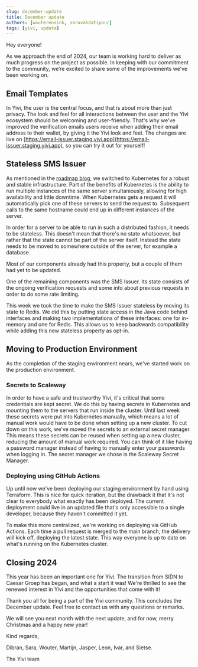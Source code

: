```yaml
---
slug: december-update
title: December update
authors: [wouterensink, saravahdatipour]
tags: [yivi, update]
---
```


Hey everyone! 

As we approach the end of 2024, our team is working hard to deliver as much progress on the project as possible. In keeping with our commitment to the community, we’re excited to share some of the improvements we’ve been working on.

<!-- truncate -->

## Email Templates
In Yivi, the user is the central focus, and that is about more than just privacy. The look and feel for all interactions 
between the user and the Yivi ecosystem should be welcoming and user-friendly. 
That's why we've improved the verification emails users receive when adding their email address to their wallet, by giving it the Yivi look and feel. 
The changes are live on [https://email-issuer.staging.yivi.app](https://email-issuer.staging.yivi.app), so you can try it out for yourself!


## Stateless SMS Issuer
As mentioned in the [roadmap blog](vision,%20roadmap), we switched to Kubernetes for a robust and stable infrastructure. Part of the benefits of Kubernetes is the ability
to run multiple instances of the same server simultaniously, allowing for high availability and little downtime.
When Kubernetes gets a request it will automatically pick one of these servers to send the request to. Subsequent calls to the same hostname could end up
in different instances of the server.

In order for a server to be able to run in such a distributed fashion, it needs to be stateless.
This doesn't mean that there's no state whatsoever, but rather that the state cannot be part of the server itself. 
Instead the state needs to be moved to somewhere outside of the server, for example a database.

Most of our components already had this property, but a couple of them had yet to be updated.

One of the remaining components was the SMS Issuer. 
Its state consists of the ongoing verification requests and some info about previous requests in order to do some rate limiting.

This week we took the time to make the SMS Issuer stateless by moving its state to Redis.
We did this by putting state access in the Java code behind interfaces and making two implementations of these interfaces:
one for in-memory and one for Redis.
This allows us to keep backwards compatibility while adding this new stateless property as opt-in.

## Moving to Production Environment
As the completion of the staging environment nears, we've started work on the production environment.

### Secrets to Scaleway
In order to have a safe and trustworthy Yivi, it's critical that some credentials are kept secret.
We do this by having secrets in Kubernetes and mounting them to the servers that run inside the cluster.
Until last week these secrets were put into Kubernetes manually, 
which means a lot of manual work would have to be done when setting up a new cluster.
To cut down on this work, we've moved the secrets to an external secret manager. This means these secrets can be reused when setting up a new cluster, reducing the amount of manual work required.
You can think of it like having a password manager instead of having to manually enter your passwords when logging in.
The secret manager we chose is the Scaleway Secret Manager.


### Deploying using GitHub Actions
Up until now we've been deploying our staging environment by hand using Terraform.
This is nice for quick iteration, but the drawback it that it's not clear to everybody what exactly has been deployed.
The current deployment could live in an updated file that's only accessible to a single developer, because they haven't committed it yet.

To make this more centralized, we're working on deploying via GitHub Actions. Each time a pull request is merged to the main branch, the delivery will kick
off, deploying the latest state. This way everyone is up to date on what's running on the Kubernetes cluster.

## Closing 2024
This year has been an important one for Yivi. 
The transition from SIDN to Caesar Groep has began, and what a start it was!
We're thrilled to see the renewed interest in Yivi and the opportunities that come with it!

Thank you all for being a part of the Yivi community. This concludes the December update. 
Feel free to contact us with any questions or remarks.

We will see you next month with the next update, and for now, merry Christmas and a happy new year!

Kind regards, 

Dibran, Sara, Wouter, Martijn, Jasper, Leon, Ivar, and Sietse.

The Yivi team
